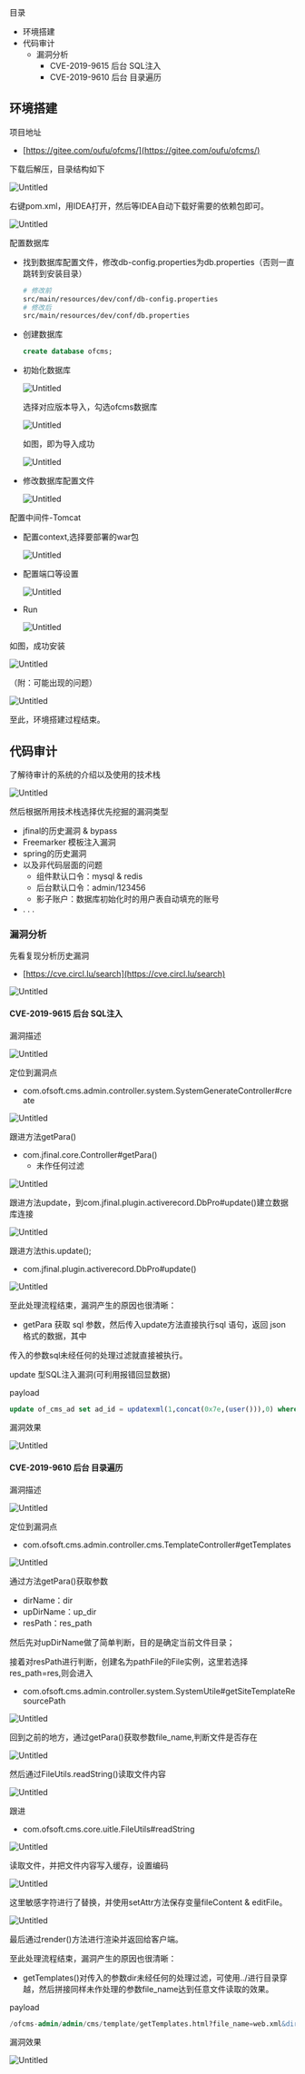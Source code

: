 目录
- 环境搭建
- 代码审计
  - 漏洞分析
    - CVE-2019-9615 后台 SQL注入
    - CVE-2019-9610 后台 目录遍历


## 环境搭建
项目地址
- [https://gitee.com/oufu/ofcms/](https://gitee.com/oufu/ofcms/)

下载后解压，目录结构如下

![Untitled](img/Untitled.png)

右键pom.xml，用IDEA打开，然后等IDEA自动下载好需要的依赖包即可。

![Untitled](img/Untitled%201.png)

配置数据库

- 找到数据库配置文件，修改db-config.properties为db.properties（否则一直跳转到安装目录）

  ```bash
  # 修改前
  src/main/resources/dev/conf/db-config.properties
  # 修改后
  src/main/resources/dev/conf/db.properties
  ```

- 创建数据库

  ```sql
  create database ofcms;
  ```

- 初始化数据库

  ![Untitled](img/Untitled%202.png)

  选择对应版本导入，勾选ofcms数据库

  ![Untitled](img/Untitled%203.png)

  如图，即为导入成功

  ![Untitled](img/Untitled%204.png)

- 修改数据库配置文件

  ![Untitled](img/Untitled%205.png)


配置中间件-Tomcat

- 配置context,选择要部署的war包

  ![Untitled](img/Untitled%207.png)

- 配置端口等设置

  ![Untitled](img/Untitled%208.png)

- Run

  ![Untitled](img/Untitled%209.png)

如图，成功安装

![Untitled](img/Untitled%2010.png)

（附：可能出现的问题）

![Untitled](img/Untitled%2011.png)

至此，环境搭建过程结束。

## 代码审计

了解待审计的系统的介绍以及使用的技术栈

![Untitled](img/Untitled%2012.png)

然后根据所用技术栈选择优先挖掘的漏洞类型

- jfinal的历史漏洞 & bypass
- Freemarker 模板注入漏洞
- spring的历史漏洞
- 以及非代码层面的问题
  - 组件默认口令：mysql & redis
  - 后台默认口令：admin/123456
  - 影子账户：数据库初始化时的用户表自动填充的账号
- . . .

### 漏洞分析

先看复现分析历史漏洞

- [https://cve.circl.lu/search](https://cve.circl.lu/search)

![Untitled](img/Untitled%2013.png)

#### CVE-2019-9615 后台 SQL注入

漏洞描述

![Untitled](img/Untitled%2014.png)

定位到漏洞点

- com.ofsoft.cms.admin.controller.system.SystemGenerateController#create

![Untitled](img/Untitled%2015.png)

跟进方法getPara()

- com.jfinal.core.Controller#getPara()
  - 未作任何过滤

![Untitled](img/Untitled%2016.png)

跟进方法update，到com.jfinal.plugin.activerecord.DbPro#update()建立数据库连接

![Untitled](img/Untitled%2017.png)

跟进方法this.update();

- com.jfinal.plugin.activerecord.DbPro#update()

![Untitled](img/Untitled%2018.png)

至此处理流程结束，漏洞产生的原因也很清晰：

- getPara 获取 sql 参数，然后传入update⽅法直接执⾏sql 语句，返回 json 格式的数据，其中

传⼊的参数sql未经任何的处理过滤就直接被执⾏。

update 型SQL注入漏洞(可利用报错回显数据)

payload

```sql
update of_cms_ad set ad_id = updatexml(1,concat(0x7e,(user())),0) where ad_id = 5
```

漏洞效果

![Untitled](img/Untitled%2019.png)

#### CVE-2019-9610 后台 目录遍历

漏洞描述

![Untitled](img/Untitled%2020.png)

定位到漏洞点

- com.ofsoft.cms.admin.controller.cms.TemplateController#getTemplates

![Untitled](img/Untitled%2021.png)

通过方法getPara()获取参数

- dirName：dir
- upDirName：up_dir
- resPath：res_path

然后先对upDirName做了简单判断，目的是确定当前文件目录；

接着对resPath进行判断，创建名为pathFile的File实例，这里若选择res_path=res,则会进入

- com.ofsoft.cms.admin.controller.system.SystemUtile#getSiteTemplateResourcePath

![Untitled](img/Untitled%2022.png)

回到之前的地方，通过getPara()获取参数file_name,判断文件是否存在

![Untitled](img/Untitled%2023.png)

然后通过FileUtils.readString()读取文件内容

![Untitled](img/Untitled%2024.png)

跟进

- com.ofsoft.cms.core.uitle.FileUtils#readString

![Untitled](img/Untitled%2025.png)

读取文件，并把文件内容写入缓存，设置编码

![Untitled](img/Untitled%2026.png)

这里敏感字符进行了替换，并使用setAttr方法保存变量fileContent & editFile。

![Untitled](img/Untitled%2027.png)

最后通过render()方法进行渲染并返回给客户端。

至此处理流程结束，漏洞产生的原因也很清晰：

- getTemplates()对传⼊的参数dir未经任何的处理过滤，可使用../进行目录穿越，然后拼接同样未作处理的参数file_name达到任意文件读取的效果。

payload

```sql
/ofcms-admin/admin/cms/template/getTemplates.html?file_name=web.xml&dir=../../&dir_name=/
```

漏洞效果

![Untitled](img/Untitled%2028-1.png)
